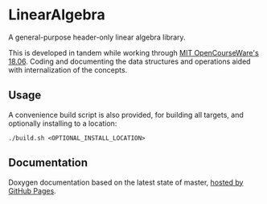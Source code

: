 # LinearAlgebra

A general-purpose header-only linear algebra library.

This is developed in tandem while working through [MIT OpenCourseWare's 18.06](https://ocw.mit.edu/courses/mathematics/18-06-linear-algebra-spring-2010/).  Coding and documenting the data structures and operations aided with internalization of the concepts.

## Usage

A convenience build script is also provided, for building all targets, and optionally installing to a location:
```
./build.sh <OPTIONAL_INSTALL_LOCATION>
```

## Documentation

Doxygen documentation based on the latest state of master, [hosted by GitHub Pages](https://moddyz.github.io/LinearAlgebra/).
